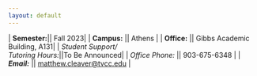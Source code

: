 ```yaml
---
layout: default
---
```


| **Semester:**|| Fall 2023|
| <strong>Campus:</strong>      || Athens                   |
| **Office:**       || Gibbs Academic Building, A131|
| *Student Support/<br />Tutoring Hours:*||To Be Announced|
| *Office Phone:* || 903-675-6348                      |
| ***Email:***        || matthew.cleaver@tvcc.edu |
